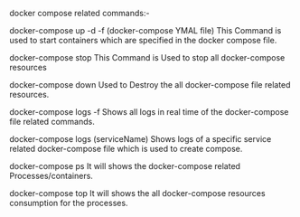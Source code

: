 docker compose related commands:-

docker-compose up -d -f (docker-compose YMAL file)
This Command is used to  start containers which are specified in the docker compose file.

docker-compose stop
This Command is Used to stop all docker-compose resources

docker-compose down
Used to Destroy the all docker-compose file related resources.

docker-compose logs -f 
Shows all logs in real time of the docker-compose file related commands.

docker-compose logs (serviceName)
Shows logs of a specific service related docker-compose file which is used to create compose.

docker-compose ps 
It will shows the docker-compose related Processes/containers.

docker-compose top
It will shows the all docker-compose resources consumption for the processes.

